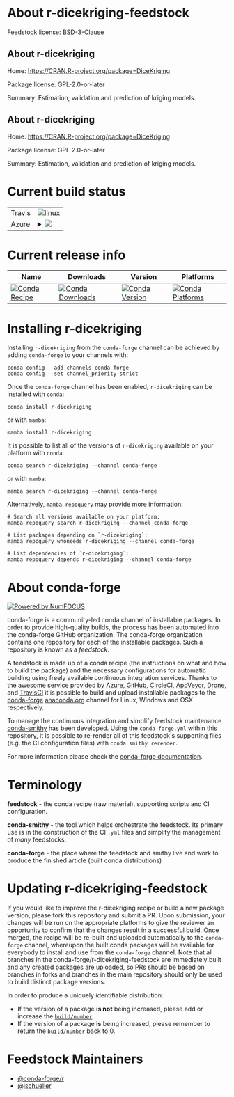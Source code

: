 About r-dicekriging-feedstock
=============================

Feedstock license: [BSD-3-Clause](https://github.com/conda-forge/r-dicekriging-feedstock/blob/main/LICENSE.txt)


About r-dicekriging
-------------------

Home: https://CRAN.R-project.org/package=DiceKriging

Package license: GPL-2.0-or-later

Summary: Estimation, validation and prediction of kriging models.

About r-dicekriging
-------------------

Home: https://CRAN.R-project.org/package=DiceKriging

Package license: GPL-2.0-or-later

Summary: Estimation, validation and prediction of kriging models.

Current build status
====================


<table><tr>
    <td>Travis</td>
    <td>
      <a href="https://app.travis-ci.com/conda-forge/r-dicekriging-feedstock">
        <img alt="linux" src="https://img.shields.io/travis/com/conda-forge/r-dicekriging-feedstock/main.svg?label=Linux">
      </a>
    </td>
  </tr>
    
  <tr>
    <td>Azure</td>
    <td>
      <details>
        <summary>
          <a href="https://dev.azure.com/conda-forge/feedstock-builds/_build/latest?definitionId=6029&branchName=main">
            <img src="https://dev.azure.com/conda-forge/feedstock-builds/_apis/build/status/r-dicekriging-feedstock?branchName=main">
          </a>
        </summary>
        <table>
          <thead><tr><th>Variant</th><th>Status</th></tr></thead>
          <tbody><tr>
              <td>linux_64_r_base4.3</td>
              <td>
                <a href="https://dev.azure.com/conda-forge/feedstock-builds/_build/latest?definitionId=6029&branchName=main">
                  <img src="https://dev.azure.com/conda-forge/feedstock-builds/_apis/build/status/r-dicekriging-feedstock?branchName=main&jobName=linux&configuration=linux%20linux_64_r_base4.3" alt="variant">
                </a>
              </td>
            </tr><tr>
              <td>linux_64_r_base4.4</td>
              <td>
                <a href="https://dev.azure.com/conda-forge/feedstock-builds/_build/latest?definitionId=6029&branchName=main">
                  <img src="https://dev.azure.com/conda-forge/feedstock-builds/_apis/build/status/r-dicekriging-feedstock?branchName=main&jobName=linux&configuration=linux%20linux_64_r_base4.4" alt="variant">
                </a>
              </td>
            </tr><tr>
              <td>linux_aarch64_r_base4.3</td>
              <td>
                <a href="https://dev.azure.com/conda-forge/feedstock-builds/_build/latest?definitionId=6029&branchName=main">
                  <img src="https://dev.azure.com/conda-forge/feedstock-builds/_apis/build/status/r-dicekriging-feedstock?branchName=main&jobName=linux&configuration=linux%20linux_aarch64_r_base4.3" alt="variant">
                </a>
              </td>
            </tr><tr>
              <td>linux_aarch64_r_base4.4</td>
              <td>
                <a href="https://dev.azure.com/conda-forge/feedstock-builds/_build/latest?definitionId=6029&branchName=main">
                  <img src="https://dev.azure.com/conda-forge/feedstock-builds/_apis/build/status/r-dicekriging-feedstock?branchName=main&jobName=linux&configuration=linux%20linux_aarch64_r_base4.4" alt="variant">
                </a>
              </td>
            </tr><tr>
              <td>linux_ppc64le_r_base4.3</td>
              <td>
                <a href="https://dev.azure.com/conda-forge/feedstock-builds/_build/latest?definitionId=6029&branchName=main">
                  <img src="https://dev.azure.com/conda-forge/feedstock-builds/_apis/build/status/r-dicekriging-feedstock?branchName=main&jobName=linux&configuration=linux%20linux_ppc64le_r_base4.3" alt="variant">
                </a>
              </td>
            </tr><tr>
              <td>linux_ppc64le_r_base4.4</td>
              <td>
                <a href="https://dev.azure.com/conda-forge/feedstock-builds/_build/latest?definitionId=6029&branchName=main">
                  <img src="https://dev.azure.com/conda-forge/feedstock-builds/_apis/build/status/r-dicekriging-feedstock?branchName=main&jobName=linux&configuration=linux%20linux_ppc64le_r_base4.4" alt="variant">
                </a>
              </td>
            </tr><tr>
              <td>osx_64_r_base4.3</td>
              <td>
                <a href="https://dev.azure.com/conda-forge/feedstock-builds/_build/latest?definitionId=6029&branchName=main">
                  <img src="https://dev.azure.com/conda-forge/feedstock-builds/_apis/build/status/r-dicekriging-feedstock?branchName=main&jobName=osx&configuration=osx%20osx_64_r_base4.3" alt="variant">
                </a>
              </td>
            </tr><tr>
              <td>osx_64_r_base4.4</td>
              <td>
                <a href="https://dev.azure.com/conda-forge/feedstock-builds/_build/latest?definitionId=6029&branchName=main">
                  <img src="https://dev.azure.com/conda-forge/feedstock-builds/_apis/build/status/r-dicekriging-feedstock?branchName=main&jobName=osx&configuration=osx%20osx_64_r_base4.4" alt="variant">
                </a>
              </td>
            </tr><tr>
              <td>win_64_r_base4.3</td>
              <td>
                <a href="https://dev.azure.com/conda-forge/feedstock-builds/_build/latest?definitionId=6029&branchName=main">
                  <img src="https://dev.azure.com/conda-forge/feedstock-builds/_apis/build/status/r-dicekriging-feedstock?branchName=main&jobName=win&configuration=win%20win_64_r_base4.3" alt="variant">
                </a>
              </td>
            </tr><tr>
              <td>win_64_r_base4.4</td>
              <td>
                <a href="https://dev.azure.com/conda-forge/feedstock-builds/_build/latest?definitionId=6029&branchName=main">
                  <img src="https://dev.azure.com/conda-forge/feedstock-builds/_apis/build/status/r-dicekriging-feedstock?branchName=main&jobName=win&configuration=win%20win_64_r_base4.4" alt="variant">
                </a>
              </td>
            </tr>
          </tbody>
        </table>
      </details>
    </td>
  </tr>
</table>

Current release info
====================

| Name | Downloads | Version | Platforms |
| --- | --- | --- | --- |
| [![Conda Recipe](https://img.shields.io/badge/recipe-r--dicekriging-green.svg)](https://anaconda.org/conda-forge/r-dicekriging) | [![Conda Downloads](https://img.shields.io/conda/dn/conda-forge/r-dicekriging.svg)](https://anaconda.org/conda-forge/r-dicekriging) | [![Conda Version](https://img.shields.io/conda/vn/conda-forge/r-dicekriging.svg)](https://anaconda.org/conda-forge/r-dicekriging) | [![Conda Platforms](https://img.shields.io/conda/pn/conda-forge/r-dicekriging.svg)](https://anaconda.org/conda-forge/r-dicekriging) |

Installing r-dicekriging
========================

Installing `r-dicekriging` from the `conda-forge` channel can be achieved by adding `conda-forge` to your channels with:

```
conda config --add channels conda-forge
conda config --set channel_priority strict
```

Once the `conda-forge` channel has been enabled, `r-dicekriging` can be installed with `conda`:

```
conda install r-dicekriging
```

or with `mamba`:

```
mamba install r-dicekriging
```

It is possible to list all of the versions of `r-dicekriging` available on your platform with `conda`:

```
conda search r-dicekriging --channel conda-forge
```

or with `mamba`:

```
mamba search r-dicekriging --channel conda-forge
```

Alternatively, `mamba repoquery` may provide more information:

```
# Search all versions available on your platform:
mamba repoquery search r-dicekriging --channel conda-forge

# List packages depending on `r-dicekriging`:
mamba repoquery whoneeds r-dicekriging --channel conda-forge

# List dependencies of `r-dicekriging`:
mamba repoquery depends r-dicekriging --channel conda-forge
```


About conda-forge
=================

[![Powered by
NumFOCUS](https://img.shields.io/badge/powered%20by-NumFOCUS-orange.svg?style=flat&colorA=E1523D&colorB=007D8A)](https://numfocus.org)

conda-forge is a community-led conda channel of installable packages.
In order to provide high-quality builds, the process has been automated into the
conda-forge GitHub organization. The conda-forge organization contains one repository
for each of the installable packages. Such a repository is known as a *feedstock*.

A feedstock is made up of a conda recipe (the instructions on what and how to build
the package) and the necessary configurations for automatic building using freely
available continuous integration services. Thanks to the awesome service provided by
[Azure](https://azure.microsoft.com/en-us/services/devops/), [GitHub](https://github.com/),
[CircleCI](https://circleci.com/), [AppVeyor](https://www.appveyor.com/),
[Drone](https://cloud.drone.io/welcome), and [TravisCI](https://travis-ci.com/)
it is possible to build and upload installable packages to the
[conda-forge](https://anaconda.org/conda-forge) [anaconda.org](https://anaconda.org/)
channel for Linux, Windows and OSX respectively.

To manage the continuous integration and simplify feedstock maintenance
[conda-smithy](https://github.com/conda-forge/conda-smithy) has been developed.
Using the ``conda-forge.yml`` within this repository, it is possible to re-render all of
this feedstock's supporting files (e.g. the CI configuration files) with ``conda smithy rerender``.

For more information please check the [conda-forge documentation](https://conda-forge.org/docs/).

Terminology
===========

**feedstock** - the conda recipe (raw material), supporting scripts and CI configuration.

**conda-smithy** - the tool which helps orchestrate the feedstock.
                   Its primary use is in the construction of the CI ``.yml`` files
                   and simplify the management of *many* feedstocks.

**conda-forge** - the place where the feedstock and smithy live and work to
                  produce the finished article (built conda distributions)


Updating r-dicekriging-feedstock
================================

If you would like to improve the r-dicekriging recipe or build a new
package version, please fork this repository and submit a PR. Upon submission,
your changes will be run on the appropriate platforms to give the reviewer an
opportunity to confirm that the changes result in a successful build. Once
merged, the recipe will be re-built and uploaded automatically to the
`conda-forge` channel, whereupon the built conda packages will be available for
everybody to install and use from the `conda-forge` channel.
Note that all branches in the conda-forge/r-dicekriging-feedstock are
immediately built and any created packages are uploaded, so PRs should be based
on branches in forks and branches in the main repository should only be used to
build distinct package versions.

In order to produce a uniquely identifiable distribution:
 * If the version of a package **is not** being increased, please add or increase
   the [``build/number``](https://docs.conda.io/projects/conda-build/en/latest/resources/define-metadata.html#build-number-and-string).
 * If the version of a package **is** being increased, please remember to return
   the [``build/number``](https://docs.conda.io/projects/conda-build/en/latest/resources/define-metadata.html#build-number-and-string)
   back to 0.

Feedstock Maintainers
=====================

* [@conda-forge/r](https://github.com/conda-forge/r/)
* [@jschueller](https://github.com/jschueller/)

